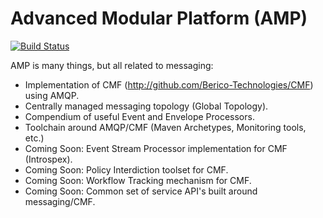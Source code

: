 # Advanced Modular Platform (AMP)

[![Build Status](https://www.codeship.io/projects/ec3ab470-45c2-0131-2f24-36c050b0fd20/status)](https://www.codeship.io/projects/ec3ab470-45c2-0131-2f24-36c050b0fd20/status)

AMP is many things, but all related to messaging:

* Implementation of CMF (http://github.com/Berico-Technologies/CMF) using AMQP.
* Centrally managed messaging topology (Global Topology).
* Compendium of useful Event and Envelope Processors.
* Toolchain around AMQP/CMF (Maven Archetypes, Monitoring tools, etc.)
* Coming Soon: Event Stream Processor implementation for CMF (Introspex).
* Coming Soon: Policy Interdiction toolset for CMF.
* Coming Soon: Workflow Tracking mechanism for CMF.
* Coming Soon: Common set of service API's built around messaging/CMF.
